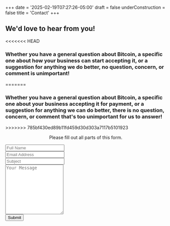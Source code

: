 +++
date = '2025-02-19T07:27:26-05:00'
draft = false
underConstruction = false
title = 'Contact'
+++

<form target="_blank" action="https://formsubmit.co/d102e88eea9604b3922972d184399313" method="POST">

## We'd love to hear from you!

<div class="article">

<<<<<<< HEAD
### Whether you have a general question about Bitcoin, a specific one about how your business can start accepting it, or a suggestion for anything we do better, no question, concern, or comment is unimportant!
=======
### Whether you have a general question about Bitcoin, a specific one about your business accepting it for payment, or a suggestion for anything we can do better, there is no question, concern, or comment that's too unimportant for us to answer!

</div>
>>>>>>> 785bf430ed89b11fd459d30d303a7117b5101923

</div>

  <br>

  <p style="text-align: center;">Please fill out all parts of this form.</p>

  <div class="form-group">
    <div class="form-row">
      <div class="col">
        <input type="text" name="name" class="form-control" placeholder="Full Name" required>
      </div>
      <div class="col">
        <input type="email" name="email" class="form-control" placeholder="Email Address" required>
      </div>
      <div class="col">
        <input type="text" name="subject" class="form-control" placeholder="Subject" required>
      </div>
    </div>
  </div>
  <div class="form-group">
    <textarea placeholder="Your Message" class="textarea form-control" name="message" rows="10" required></textarea>
  </div>
  <button type="submit" class="form-button">Submit</button>
</form>
